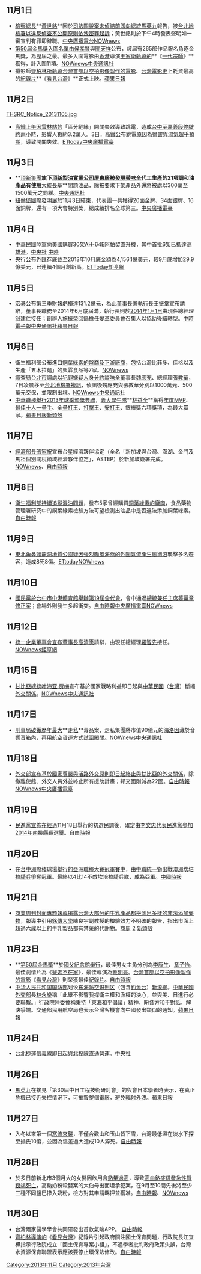 <noinclude></noinclude>

## 11月1日

  - [檢察總長](https://zh.wikipedia.org/wiki/檢察總長 "wikilink")**[黃世銘](../Page/黃世銘.md "wikilink")**因於[司法關說案未偵結前即向](../Page/九月政爭.md "wikilink")[總統](../Page/中華民國總統.md "wikilink")[馬英九](../Page/馬英九.md "wikilink")報告，被[台北地檢署以違反偵查不公開原則依洩密罪起訴](https://zh.wikipedia.org/wiki/台北地檢署 "wikilink")；黃世銘則於下午4時發表聲明如一審宣判有罪即辭職。[中央廣播電台](https://web.archive.org/web/20131103123453/http://news.rti.org.tw/index_newsContent.aspx?nid=461218)[NOWnews](http://www.nownews.com/n/2013/11/01/1008145)
  - [第50屆金馬獎入圍名單由](https://zh.wikipedia.org/wiki/第50屆金馬獎 "wikilink")[侯孝賢](../Page/侯孝賢.md "wikilink")與[聞天祥](../Page/聞天祥.md "wikilink")公布，該屆有265部作品報名角逐金馬獎，為歷屆之最。最多入圍電影由[香港](../Page/香港.md "wikilink")導演[王家衛執導的](https://zh.wikipedia.org/wiki/王家衛 "wikilink")**《[一代宗師](https://zh.wikipedia.org/wiki/一代宗師 "wikilink")》**獲得，計入圍11項。[NOWnews](http://www.nownews.com/n/2013/10/01/982877)[中央通訊社](http://www.cna.com.tw/News/firstnews/201310010045-1.aspx)
  - 攝影師[齊柏林所執導台灣首部以](https://zh.wikipedia.org/wiki/齊柏林 "wikilink")[空拍影像製作的電影](https://zh.wikipedia.org/wiki/空拍 "wikilink")、[台灣電影史](../Page/台灣電影史.md "wikilink")上耗資最高的[紀錄片](../Page/紀錄片.md "wikilink")**《[看見台灣](../Page/看見台灣.md "wikilink")》**正式上映。[蘋果日報](http://ent.appledaily.com.tw/enews/article/entertainment/20131105/35415082)

## 11月2日

[THSRC_Notice_20131105.jpg](https://zh.wikipedia.org/wiki/File:THSRC_Notice_20131105.jpg "fig:THSRC_Notice_20131105.jpg")

  - [高鐵上午因](https://zh.wikipedia.org/wiki/台灣高速鐵路 "wikilink")[雲林站的](https://zh.wikipedia.org/wiki/雲林車站 "wikilink")「區分絕緣」開關失效導致跳電，造成[台中至](https://zh.wikipedia.org/wiki/台中車站_\(高鐵\) "wikilink")[嘉義段停駛約兩小時](https://zh.wikipedia.org/wiki/嘉義車站_\(高鐵\) "wikilink")，影響人數約3.2萬人。3日，高鐵公布跳電原因為[鹽害與](../Page/土壤鹽化.md "wikilink")[濕氣超乎預期](../Page/湿度.md "wikilink")，導致開關失效。[ETtoday](http://www.ettoday.net/news/20131102/290194.htm)[中央廣播電臺](https://archive.is/20131104111053/http://news.rti.org.tw/index_newsContent.aspx?nid=461655&id=1)

## 11月3日

  - **[頂新集團](../Page/頂新國際集團.md "wikilink")**旗下[頂新製油實業公司屏東廠被發現替](https://zh.wikipedia.org/wiki/頂新製油 "wikilink")[味全](../Page/味全.md "wikilink")代工生產的21項調和油產品有使用**[大統長基](https://zh.wikipedia.org/wiki/大統長基 "wikilink")**問題油品，除被要求下架產品外還將被處以300萬至1500萬元之罰緩。[中央通訊社](http://www.cna.com.tw/news/firstnews/201311030034-1.aspx)
  - [紐倫堡國際發明展於](https://zh.wikipedia.org/wiki/紐倫堡國際發明展 "wikilink")11月3日結束，代表團一共獲得20面金牌、34面銀牌、16面銅牌，還有一項大會特別獎，總成績排名全球第三。[中央廣播電臺](https://archive.is/20131104111048/http://news.rti.org.tw/index_newsContent.aspx?nid=461663)

## 11月4日

  - [中華民國陸軍](../Page/中華民國陸軍.md "wikilink")向美國購買30架[AH-64E阿帕契直升機](https://zh.wikipedia.org/wiki/阿帕契攻擊直升機 "wikilink")，其中首批6架已抵達[高雄港](../Page/高雄港.md "wikilink")。[中央社](http://www.cna.com.tw/news/FirstNews/201311040015-1.aspx) [中時](https://web.archive.org/web/20131107053804/http://news.chinatimes.com/politics/11050202/112013110400132.html)
  - [央行公布](https://zh.wikipedia.org/wiki/中華民國中央銀行 "wikilink")[外匯存底截至](https://zh.wikipedia.org/wiki/外匯存底 "wikilink")2013年10月底金額為4,156.1億[美元](../Page/美元.md "wikilink")，較9月底增加29.9億美元，已連續4個月創新高。[ETToday](http://www.ettoday.net/news/20131104/290733.htm)[鉅亨網](http://news.cnyes.com/Content/20131104/KHBE9JMZA1N58.shtml)

## 11月5日

  - [宏碁](../Page/宏碁.md "wikilink")公布第三季[財報虧損達](../Page/財務報表.md "wikilink")131.2億元，為此[董事長](../Page/董事長.md "wikilink")兼[執行長](https://zh.wikipedia.org/wiki/執行長 "wikilink")[王振堂](../Page/王振堂.md "wikilink")宣布請辭，董事長職務至2014年6月底屆滿，執行長則於[2014年](../Page/2014年.md "wikilink")[1月1日](../Page/1月1日.md "wikilink")由現任總經理[翁建仁](../Page/翁建仁.md "wikilink")接任；創辦人[施振榮](../Page/施振榮.md "wikilink")回鍋擔任變革委員會召集人以協助後續轉型。[中時電子報](http://money.chinatimes.com/news/news-content.aspx?id=20131106000347&cid=1211)[中央通訊社](http://www.cna.com.tw/news/firstnews/201311050031-1.aspx)[蘋果日報](http://www.appledaily.com.tw/appledaily/article/finance/20131106/35417171/%E6%8F%90%E7%99%BE%E5%84%84%E8%B3%87%E7%94%A2%E6%B8%9B%E6%90%8D%E4%B8%8A%E5%AD%A3%E6%9A%B4%E8%99%A7131%E5%84%84%E7%8E%8B%E6%8C%AF%E5%A0%82%E8%BE%AD%E5%AE%8F%E7%A2%81%E8%91%A3%E5%BA%A7)

## 11月6日

  - 衛生福利部公布進口[銅葉綠素的盤商及下游廠商](https://zh.wikipedia.org/wiki/銅葉綠素 "wikilink")，包括台灣比菲多、佳格以及生產「五木拉麵」的興霖食品等7家。[NOWnews](http://www.nownews.com/n/2013/11/06/1012564)
  - [調查局台北市調處以](../Page/法務部調查局.md "wikilink")[犯罪嫌疑人身分約談](https://zh.wikipedia.org/wiki/犯罪嫌疑人 "wikilink")[味全](../Page/味全.md "wikilink")董事長[魏應充](../Page/魏應充.md "wikilink")、總經理[張教華](https://zh.wikipedia.org/wiki/張教華 "wikilink")，7日凌晨移至[台北地檢署複訊](https://zh.wikipedia.org/wiki/台北地檢署 "wikilink")，偵訊後魏應充與張教華分別以1000萬元、500萬元交保，並限制出境。[NOWnews](http://www.nownews.com/n/2013/11/07/1013040)[中央通訊社](http://www.cna.com.tw/news/firstnews/201311070002-1.aspx)
  - [中華職棒舉行](https://zh.wikipedia.org/wiki/中華職棒 "wikilink")[2013年球季頒獎典禮](https://zh.wikipedia.org/wiki/中華職棒24年 "wikilink")，[義大犀牛隊](https://zh.wikipedia.org/wiki/義大犀牛 "wikilink")**[林益全](../Page/林益全.md "wikilink")**獲得[年度MVP](https://zh.wikipedia.org/wiki/中華職棒年度最有價值球員 "wikilink")、[最佳十人一壘手](https://zh.wikipedia.org/wiki/中華職棒最佳十人獎 "wikilink")、[全壘打王](../Page/中華職棒全壘打王.md "wikilink")、[打擊王](https://zh.wikipedia.org/wiki/中華職棒打擊王 "wikilink")、[安打王](https://zh.wikipedia.org/wiki/中華職棒安打王 "wikilink")、銀棒獎六項獎項，為最大贏家。[蘋果日報](http://www.appledaily.com.tw/appledaily/article/sports/20131107/35420659/applesearch/%E7%A5%9E%E5%85%A8%E7%8D%A8%E6%94%AC6%E7%8D%8E%E6%9C%80%E6%9C%89%E5%83%B9%E5%80%BC%E7%90%83%E5%93%A1%EF%BC%9A%E6%98%8E%E5%B9%B4%E5%A5%AA%E5%86%A0)[新頭殼](http://newtalk.tw/news/2013/11/07/41691.html)

## 11月7日

  - [經濟部長](https://zh.wikipedia.org/wiki/中華民國經濟部 "wikilink")[張家祝](../Page/張家祝.md "wikilink")宣布台星經濟夥伴協定（全名「新加坡與台灣、澎湖、金門及馬祖個別關稅領域經濟夥伴協定」，ASTEP）於新加坡簽署完成。[NOWnews](http://www.nownews.com/n/2013/11/07/1013500)、[自由時報](https://web.archive.org/web/20131212044409/http://www.libertytimes.com.tw/2013/new/nov/8/today-t3.htm)

## 11月8日

  - [衛生福利部持續追蹤](https://zh.wikipedia.org/wiki/衛生福利部 "wikilink")[混油問題](../Page/2013年臺灣食品安全問題事件.md "wikilink")，發布5家曾經購買[銅葉綠素的廠商](https://zh.wikipedia.org/wiki/銅葉綠素 "wikilink")，食品藥物管理署研究中的銅葉綠素檢驗方法可望檢測出油品中是否違法添加銅葉綠素。[自由時報](https://web.archive.org/web/20131212051656/http://www.libertytimes.com.tw/2013/new/nov/8/today-fo1.htm)

## 11月9日

  - [東北角](https://zh.wikipedia.org/wiki/東北角海岸國家風景區 "wikilink")[鼻頭龍洞地質公園疑因](../Page/龍洞_\(台灣\).md "wikilink")[強烈颱風海燕的外圍氣流產生](../Page/颱風海燕_\(2013年\).md "wikilink")[瘋狗浪](../Page/瘋狗浪.md "wikilink")襲擊多名遊客，造成8死8傷。[ETtoday](http://www.ettoday.net/news/20131110/293609.htm)[NOWnews](http://www.nownews.com/n/2013/11/11/1016356)

## 11月10日

  - [國民黨於](../Page/中國國民黨.md "wikilink")[台中市](https://zh.wikipedia.org/wiki/台中市 "wikilink")[中港體育館舉辦](https://zh.wikipedia.org/wiki/台中港區綜合體育館 "wikilink")[第19屆全代會](../Page/中國國民黨全國代表大會.md "wikilink")，會中通過[總統兼任](../Page/中華民國總統.md "wikilink")[主席等](../Page/中國國民黨主席.md "wikilink")[黨章修正案](https://zh.wikipedia.org/wiki/s:中國國民黨黨章 "wikilink")；會場外則發生多起衝突。[自由時報](https://web.archive.org/web/20131111105052/http://www.libertytimes.com.tw/2013/new/nov/11/today-t1.htm?Slots=All)[中央廣播電臺](https://web.archive.org/web/20131111105913/http://news.rti.org.tw/index_newsContent.aspx?nid=463286)[NOWnews](http://www.nownews.com/n/2013/11/10/1015705)

## 11月12日

  - [統一企業](../Page/統一企業.md "wikilink")[董事會宣布董事長](https://zh.wikipedia.org/wiki/董事會 "wikilink")[高清愿](../Page/高清愿.md "wikilink")請辭，由現任總經理[羅智先](../Page/羅智先.md "wikilink")接任。[NOWnews](http://www.nownews.com/n/2013/11/12/1017995)[鉅亨網](http://news.cnyes.com/Content/20131112/KHBFZHU9FR2NI.shtml?c=pic)

## 11月15日

  - [甘比亞總統](https://zh.wikipedia.org/wiki/甘比亞 "wikilink")[叶海亚·贾梅](../Page/叶海亚·贾梅.md "wikilink")宣布基於國家戰略利益即日起與[中華民國](../Page/中華民國.md "wikilink")（[台灣](https://zh.wikipedia.org/wiki/台灣 "wikilink")）斷絕[外交關係](../Page/中華民國外交.md "wikilink")。[NOWnews](http://www.nownews.com/n/2013/11/15/1020560)[中央通訊社](http://www.cna.com.tw/news/firstnews/201311150001-1.aspx)

## 11月17日

  - [刑事局破獲歷年最大](https://zh.wikipedia.org/wiki/內政部警政署刑事警察局 "wikilink")**[走私](../Page/走私.md "wikilink")**毒品案，走私集團將市值90億元的[海洛因](../Page/海洛因.md "wikilink")藏於音響音箱內，再用航空貨運方式試圖闖[關](https://zh.wikipedia.org/wiki/海關 "wikilink")。[NOWnews](http://www.nownews.com/n/2013/11/17/1022600)[中央通訊社](https://web.archive.org/web/20131202233626/http://www.cna.com.tw/news/asoc/201311170150-1.aspx)

## 11月18日

  - [外交部宣布基於國家尊嚴與](../Page/中華民國外交部.md "wikilink")[活路外交原則即日起終止與](../Page/中華民國外交史.md "wikilink")[甘比亞的](https://zh.wikipedia.org/wiki/甘比亞 "wikilink")[外交關係](../Page/中華民國外交.md "wikilink")，除撤離使館、外交人員外並終止所有援助計畫；邦交國則減為22國。[自由時報](https://web.archive.org/web/20140314162500/http://iservice.libertytimes.com.tw/liveNews/news.php?type=%E6%94%BF%E6%B2%BB&no=903173)[NOWnews](http://www.nownews.com/n/2013/11/18/1022992)[中央廣播電臺](https://web.archive.org/web/20140314132112/http://news.rti.org.tw/index_newsContent.aspx?nid=465058)

## 11月19日

  - [民進黨宣佈在經過](https://zh.wikipedia.org/wiki/民進黨 "wikilink")11月18日舉行的初選民調後，確定由[李文忠代表民進黨參加](https://zh.wikipedia.org/wiki/李文忠_\(台灣\) "wikilink")[2014年南投縣長選舉](https://zh.wikipedia.org/wiki/2014年中華民國直轄市市長暨市議員及縣市長暨縣市議員選舉 "wikilink")。[自由時報](https://archive.is/20131119120428/http://iservice.libertytimes.com.tw/liveNews/news.php?no=903840&type=%E6%94%BF%E6%B2%BB)

## 11月20日

  - 在[台中洲際棒球場舉行的](https://zh.wikipedia.org/wiki/台中洲際棒球場 "wikilink")[亞洲職棒大賽冠軍賽中](../Page/2013年亞洲職棒大賽.md "wikilink")，由[中職](https://zh.wikipedia.org/wiki/中職 "wikilink")[統一獅](../Page/統一獅.md "wikilink")出戰[澳洲](https://zh.wikipedia.org/wiki/澳洲 "wikilink")[坎培拉騎兵](../Page/坎培拉騎兵.md "wikilink")爭奪冠軍。最終以4比14不敵坎培拉騎兵隊，成為亞軍。[中國時報](http://www.chinatimes.com/realtimenews/20131120003503-260403)

## 11月21日

  - [商業周刊封面專題報導揭露台灣大部分的牛乳產品都檢測出多樣的非法添加藥物](../Page/商業周刊報導市售牛乳驗出禁藥事件.md "wikilink")，報導中引用[銘傳大學](../Page/銘傳大學.md "wikilink")陳良宇副教授的檢驗效力不明確的報告，指出市面上超過六成以上的牛乳製品都有禁藥的代謝物。[商周](http://www.businessweekly.com.tw/KWebArticle.aspx?ID=52485) [2](http://www.businessweekly.com.tw/KWebArticle.aspx?ID=52490) [新頭殼](http://newtalk.tw/news/2013/11/20/42102.html)

## 11月23日

  - **[第50屆金馬獎](https://zh.wikipedia.org/wiki/第50屆金馬獎 "wikilink")**於[國父紀念館舉行](https://zh.wikipedia.org/wiki/國父紀念館 "wikilink")，最佳男女主角分別為[李康生](../Page/李康生.md "wikilink")、[章子怡](../Page/章子怡.md "wikilink")，最佳劇情片為《[爸媽不在家](../Page/爸媽不在家.md "wikilink")》，最佳導演為[蔡明亮](../Page/蔡明亮.md "wikilink")。[台灣首部以](../Page/台灣電影史.md "wikilink")[空拍影像製作的電影](https://zh.wikipedia.org/wiki/空拍 "wikilink")《[看見台灣](../Page/看見台灣.md "wikilink")》則榮獲最佳[紀錄片](../Page/紀錄片.md "wikilink")。[自由時報](https://web.archive.org/web/20131124215009/http://iservice.libertytimes.com.tw/liveNews/news.php?no=906625&type=%E5%BD%B1%E5%8A%87&Slots=Live)
  - [中华人民共和国国防部](../Page/中华人民共和国国防部.md "wikilink")划设[东海防空识别区](../Page/中华人民共和国东海防空识别区.md "wikilink")（包含[釣魚台](https://zh.wikipedia.org/wiki/釣魚台 "wikilink")）[新浪網](http://mil.news.sina.com.cn/nz/fksbq/)。[中華民國外交部](../Page/中華民國外交部.md "wikilink")長[林永樂](../Page/林永樂.md "wikilink")稱「此舉不影響我捍衛主權和漁權的決心，並與美、日進行必要聯繫。」[行政院陸委會稱秉持](https://zh.wikipedia.org/wiki/行政院陸委會 "wikilink")「東海和平倡議」精神，盼各方和平對話，解決爭端。交通部民用航空局也表示台灣客機會向中國發出類似的通知。[蘋果日報](http://www.appledaily.com.tw/appledaily/article/headline/20131126/35464564/)

## 11月24日

  - [台北捷運信義線即日起與](https://zh.wikipedia.org/wiki/台北捷運信義線 "wikilink")[北投線直通營運](../Page/淡水信義線.md "wikilink")。[中央社](http://www.cna.com.tw/news/firstnews/201311240006-1.aspx)

## 11月26日

  - [馬英九](../Page/馬英九.md "wikilink")在接見「第30屆中日工程技術研討會」的與會日本學者時表示，在真正危機已接近失控情況下，可摧毀整個[電廠](https://zh.wikipedia.org/wiki/核電廠 "wikilink")，避免[輻射外洩](https://zh.wikipedia.org/wiki/輻射 "wikilink")。[蘋果日報](http://www.appledaily.com.tw/realtimenews/article/life/20131126/298861/)

## 11月27日

  - 入冬以來第一個[寒流來襲](https://zh.wikipedia.org/wiki/寒流 "wikilink")，不僅合歡山和玉山皆下雪，台灣最低溫在淡水下探至攝氏10度，並因為溫差過大造成10人猝死。[自由時報](https://web.archive.org/web/20131201022211/http://www.libertytimes.com.tw/2013/new/nov/29/today-t1.htm)

## 11月28日

  - 於多日前新北市3個月大的女嬰因飲用含[鈉量過高](https://zh.wikipedia.org/wiki/鈉 "wikilink")，導致[高血鈉症併發急性腎衰竭死亡](https://zh.wikipedia.org/wiki/高血鈉症 "wikilink")，高鈉奶粉殺嬰案的大伯母出面坦承犯案，在9月至10間先後將至少三種不同鹽巴摻入奶粉，檢方對其申請羈押並獲准。[自由時報](https://web.archive.org/web/20131130020814/http://www.libertytimes.com.tw/2013/new/nov/28/today-t1.htm)、[NOWnews](http://tw.news.yahoo.com/%E9%AB%98%E9%88%89%E5%A5%B6%E7%B2%89%E6%AE%BA%E5%AC%B0%E6%A1%88%E7%AA%81%E7%A0%B4-%E4%BC%AF%E6%AF%8D%E9%81%AD%E6%8B%98%E6%8F%90-%E6%9C%9D%E6%AE%BA%E4%BA%BA%E7%BD%AA%E5%81%B5%E8%BE%A6-111350491.html)

## 11月30日

  - 台灣兩家醫學學會共同研發出首款氣喘APP。 [自由時報](https://web.archive.org/web/20131130093534/http://www.libertytimes.com.tw/2013/new/nov/30/today-health3.htm)
  - [齊柏林導演的](https://zh.wikipedia.org/wiki/齊柏林_\(攝影師\) "wikilink")《[看見台灣](../Page/看見台灣.md "wikilink")》紀錄片引起政府關注國土保育問題，行政院長江宜樺指示行政院成立「國土保育專案小組」，不過學者批判政府政策失誤，台灣水資源保育聯盟表示應該要停止環保法修改。[自由時報](https://web.archive.org/web/20131130092642/http://www.libertytimes.com.tw/2013/new/nov/30/today-life1.htm)

<noinclude> </noinclude>

[Category:2013年11月](https://zh.wikipedia.org/wiki/Category:2013年11月 "wikilink") [Category:2013年台灣](https://zh.wikipedia.org/wiki/Category:2013年台灣 "wikilink")